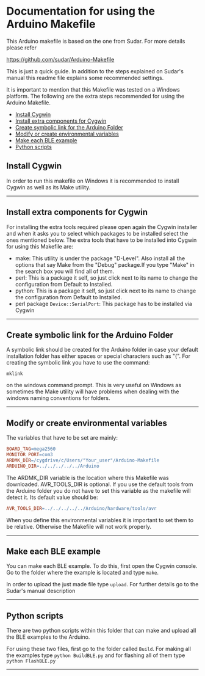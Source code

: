 # Documentation for using the Arduino Makefile

This Arduino makefile is based on the one from Sudar. For more details please refer

https://github.com/sudar/Arduino-Makefile

This is just a quick guide. In addition to the steps explained on Sudar's manual this readme file explains some recommended settings.

It is important to mention that this Makefile was tested on a Windows platform. The following are the extra steps recommended for using the Arduino Makefile.

*	[Install Cygwin](#install-cygwin)
*	[Install extra components for Cygwin](#Install-extra-components-for-cygwin)
*	[Create symbolic link for the Arduino Folder](#Create-symbolic-link-for-the-arduino-folder)
*	[Modify or create environmental variables](#Modify-or-create-environmental-variables)
*	[Make each BLE example](#Make-each-ble-example)
*	[Python scripts](#Python-scripts)

## Install Cygwin

In order to run this makefile on Windows it is recommended to install Cygwin as well as its Make utility.

----

## Install extra components for Cygwin

For installing the extra tools required please open again the Cygwin installer and when it asks you to select which packages to be installed select the ones mentioned below. The extra tools that have to be installed into Cygwin for using this Makefile are:

*	make: This utility is under the package "D-Level". Also install all the options that say Make from the "Debug" package.If you type "Make" in the search box you will find all of them.
*	perl: This is a package it self, so just click next to its name to change the configuration from Default to Installed.
*	python: This is a package it self, so just click next to its name to change the configuration from Default to Installed. 
*	perl package `Device::SerialPort`: This package has to be installed via Cygwin



----

## Create symbolic link for the Arduino Folder

A symbolic link should be created for the Arduino folder in case your default installation folder has either spaces or special characters such as "(". For creating the symbolic link you have to use the command:

`mklink`

on the windows command prompt. This is very useful on Windows as sometimes the Make utility will have problems when dealing with the windows naming conventions for folders.

----

## Modify or create environmental variables

The variables that have to be set are mainly:

```Makefile
BOARD_TAG=mega2560
MONITOR_PORT=com3
ARDMK_DIR=/cygdrive/c/Users/"Your_user"/Arduino-Makefile
ARDUINO_DIR=../../../../../Arduino
```
The ARDMK_DIR variable is the location where this Makefile was downloaded.
AVR_TOOLS_DIR is optional. If you use the default tools from the Arduino folder you do not have to set this variable as the makefile will detect it. Its default value should be:
```Makefile
AVR_TOOLS_DIR=../../../../../Arduino/hardware/tools/avr
```
When you define this environmental variables it is important to set them to be relative. Otherwise the Makefile will not work properly.

----

## Make each BLE example

You can make each BLE example. To do this, first open the Cygwin console. Go to the folder where the example is located and type `make`.

In order to upload the just made file type `upload`. For further details go to the Sudar's manual description


----

## Python scripts

There are two python scripts within this folder that can make and upload all the BLE examples to the Arduino.

For using these two files, first go to the folder called `Build`. For making all the examples type `python BuildBLE.py` and for flashing all of them type `python FlashBLE.py`

----
